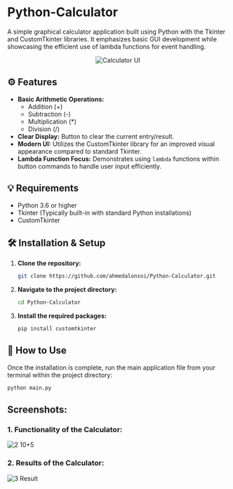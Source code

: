 # Python-Calculator
A simple graphical calculator application built using Python with the Tkinter and CustomTkinter libraries. It emphasizes basic GUI development while showcasing the efficient use of lambda functions for event handling.

<p align="center">
  <img src="https://github.com/user-attachments/assets/b8a6ee74-f445-4e8c-956d-18051d34d456" alt="Calculator UI">
</p>

## ⚙️ Features

* **Basic Arithmetic Operations:**
    * Addition (+)
    * Subtraction (-)
    * Multiplication (*)
    * Division (/)
* **Clear Display:** Button to clear the current entry/result.
* **Modern UI:** Utilizes the CustomTkinter library for an improved visual appearance compared to standard Tkinter.
* **Lambda Function Focus:** Demonstrates using `lambda` functions within button commands to handle user input efficiently.

## 💡 Requirements

* Python 3.6 or higher
* Tkinter (Typically built-in with standard Python installations)
* CustomTkinter

## 🛠 Installation & Setup

1.  **Clone the repository:**
    ```bash
    git clone https://github.com/ahmedalonsoi/Python-Calculator.git
    ```

2.  **Navigate to the project directory:**
    ```bash
    cd Python-Calculator
    ```

3.  **Install the required packages:**
    ```bash
    pip install customtkinter
    ```

## 🚀 How to Use

Once the installation is complete, run the main application file from your terminal within the project directory:

```bash
python main.py
```
## Screenshots:

### 1. Functionality of the Calculator:
![2  10+5](https://github.com/user-attachments/assets/25719e74-622b-449d-ba15-0a9eb137bf7c)

### 2. Results of the Calculator:
![3  Result](https://github.com/user-attachments/assets/6b8ea7e2-92ff-439b-80e6-75569120f306)





